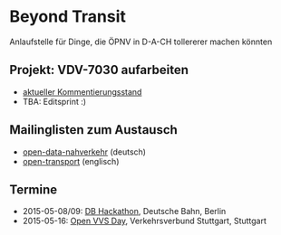 # Beyond Transit
Anlaufstelle für Dinge, die ÖPNV in D-A-CH tollererer machen könnten

## Projekt: VDV-7030 aufarbeiten

 * [aktueller Kommentierungsstand](https://personal.crocodoc.com/OplN9et)
 * TBA: Editsprint :)

## Mailinglisten zum Austausch

 * [open-data-nahverkehr](https://lists.okfn.org/pipermail/open-data-nahverkehr/) (deutsch)
 * [open-transport](https://lists.okfn.org/pipermail/open-transport/) (englisch)

## Termine

 * 2015-05-08/09: [DB Hackathon](http://www1.deutschebahn.com/dbhackathon-en/hackathon/dbhackathon1.html), Deutsche Bahn, Berlin
 * 2015-05-16: [Open VVS Day](http://www.stuttgarter-zeitung.de/openvvs), Verkehrsverbund Stuttgart, Stuttgart
